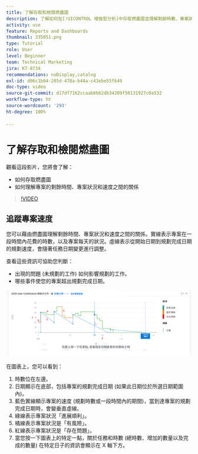 ```yaml
---
title: 了解存取和檢閱燃盡圖
description: 了解如何在[!UICONTROL 增強型分析]中存取燃盡圖並理解剩餘時數、專案狀況與專案速度之間的關係。
activity: use
feature: Reports and Dashboards
thumbnail: 335051.png
type: Tutorial
role: User
level: Beginner
team: Technical Marketing
jira: KT-8734
recommendations: noDisplay,catalog
exl-id: d06c1b04-205d-478a-b44a-c43ebe55f649
doc-type: video
source-git-commit: d17df7162ccaab6b62db34209f50131927c0a532
workflow-type: ht
source-wordcount: '293'
ht-degree: 100%

---
```


# 了解存取和檢閱燃盡圖

觀看這段影片，您將會了解：

* 如何存取燃盡圖
* 如何理解專案的剩餘時間、專案狀況和速度之間的關係

>[!VIDEO](https://video.tv.adobe.com/v/335051/?quality=12&learn=on&enablevpops)

## 追蹤專案速度

您可以藉由燃盡圖理解剩餘時間、專案狀況和速度之間的關係。實線表示專案在一段時間內花費的時數，以及專案每天的狀況。虛線表示從開始日期到規劃完成日期的規劃速度，會隨著任務日期變更進行調整。

查看這些資訊可協助您判斷：

* 出現的問題 (未規劃的工作) 如何影響規劃的工作。
* 哪些事件使您的專案超出規劃完成日期。

![影像顯示燃盡圖，使用數字標記下列項目符號所述的區域](assets/section-2-9.png)

在圖表上，您可以看到：

1. 時數位在左邊。
1. 日期顯示在底部，包括專案的規劃完成日期 (如果此日期位於所選日期範圍內)。
1. 藍色實線顯示專案的速度 (規劃時數或一段時間內的期間)，當到達專案的規劃完成日期時，會變垂直虛線。
1. 綠線表示專案狀況「進展順利」。
1. 橘線表示專案狀況是「有風險」。
1. 紅線表示專案狀況是「存在問題」。
1. 當您按一下圖表上的特定一點，關於任務和時數 (總時數、增加的數量以及完成的數量) 在特定日子的資訊會顯示在 X 軸下方。
